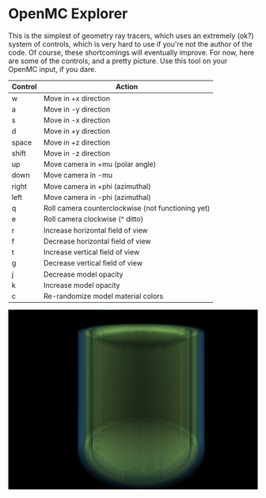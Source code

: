 # OpenMC Explorer

This is the simplest of geometry ray tracers, which uses an extremely (ok?) system of controls, which
is very hard to use if you're not the author of the code. Of course, these shortcomings will
eventually improve. For now, here are some of the controls, and a pretty picture. Use
this tool on your OpenMC input, if you dare.

Control | Action
--------|------------------------------------------------------
  w     | Move in +x direction
  a     | Move in -y direction
  s     | Move in -x direction
  d     | Move in +y direction
  space | Move in +z direction
  shift | Move in -z direction
  up    | Move camera in +mu (polar angle)
  down  | Move camera in -mu
  right | Move camera in +phi (azimuthal)
  left  | Move camera in -phi (azimuthal)
  q     | Roll camera counterclockwise (not functioning yet)
  e     | Roll camera clockwise (^ ditto)
  r     | Increase horizontal field of view
  f     | Decrease horizontal field of view
  t     | Increase vertical field of view
  g     | Decrease vertical field of view
  j     | Decrease model opacity
  k     | Increase model opacity
  c     | Re-randomize model material colors

![BEAVRS rendering](images/beavrs.png)
